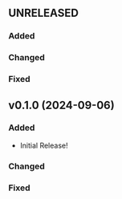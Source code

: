 ## UNRELEASED

### Added

### Changed

### Fixed


## v0.1.0 (2024-09-06)

### Added
- Initial Release!
### Changed

### Fixed

